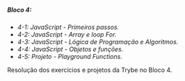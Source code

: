 ##### Bloco 4: 
- *4-1: JavaScript - Primeiros passos.*
- *4-2: JavaScript - Array e loop For.*
- *4-3: JavaScript - Lógica de Programação e Algoritmos.*
- *4-4: JavaScript - Objetos e funções.*
- *4-5: Projeto - Playground Functions.*

Resolução dos exercícios e projetos da Trybe no Bloco 4.


